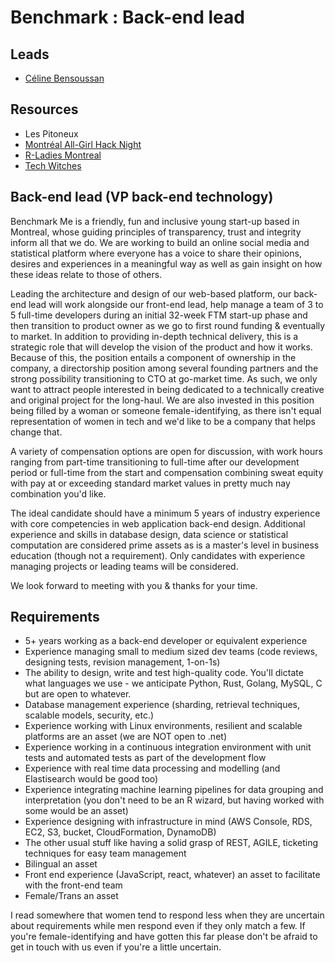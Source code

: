 # Benchmark : Back-end lead

## Leads

- [Céline Bensoussan](https://www.linkedin.com/in/celinebensoussan/)

## Resources

- Les Pitoneux
- [Montréal All-Girl Hack Night](https://www.meetup.com/Montreal-All-Girl-Hack-Night/)
- [R-Ladies Montreal](https://www.meetup.com/rladies-montreal/)
- [Tech Witches](https://www.meetup.com/Tech-Witches/)

## Back-end lead (VP back-end technology)

Benchmark Me is a friendly, fun and inclusive young start-up based in Montreal, whose guiding principles of transparency, trust and integrity inform all that we do. We are working to build an online social media and statistical platform where everyone has a voice to share their opinions, desires and experiences in a meaningful way as well as gain insight on how these ideas relate to those of others.

Leading the architecture and design of our web-based platform, our back-end lead will work alongside our front-end lead, help manage a team of 3 to 5 full-time developers during an initial 32-week FTM start-up phase and then transition to product owner as we go to first round funding & eventually to market. In addition to providing in-depth technical delivery, this is a strategic role that will develop the vision of the product and how it works. Because of this, the position entails a component of ownership in the company, a directorship position among several founding partners and the strong possibility transitioning to CTO at go-market time. As such, we only want to attract people interested in being dedicated to a technically creative and original project for the long-haul. We are also invested in this position being filled by a woman or someone female-identifying, as there isn't equal representation of women in tech and we'd like to be a company that helps change that.

A variety of compensation options are open for discussion, with work hours ranging from part-time transitioning to full-time after our development period or full-time from the start and compensation combining sweat equity with pay at or exceeding standard market values in pretty much nay combination you'd like.

The ideal candidate should have a minimum 5 years of industry experience with core competencies in web application back-end design. Additional experience and skills in database design, data science or statistical computation are considered prime assets as is a master's level in business education (though not a requirement). Only candidates with experience managing projects or leading teams will be considered.

We look forward to meeting with you & thanks for your time.

## Requirements

- 5+ years working as a back-end developer or equivalent experience
- Experience managing small to medium sized dev teams (code reviews, designing tests, revision management, 1-on-1s)
- The ability to design, write and test high-quality code. You'll dictate what languages we use - we anticipate Python, Rust, Golang, MySQL, C but are open to whatever.
- Database management experience (sharding, retrieval techniques, scalable models, security, etc.)
- Experience working with Linux environments, resilient and scalable platforms are an asset (we are NOT open to .net)
- Experience working in a continuous integration environment with unit tests and automated tests as part of the development flow
- Experience with real time data processing and modelling (and Elastisearch would be good too)
- Experience integrating machine learning pipelines for data grouping and interpretation (you don't need to be an R wizard, but having worked with some would be an asset)
- Experience designing with infrastructure in mind (AWS Console, RDS, EC2, S3, bucket, CloudFormation, DynamoDB)
- The other usual stuff like having a solid grasp of REST, AGILE, ticketing techniques for easy team management
- Bilingual an asset
- Front end experience (JavaScript, react, whatever) an asset to facilitate with the front-end team
- Female/Trans an asset

I read somewhere that women tend to respond less when they are uncertain about requirements while men respond even if they only match a few. If you're female-identifying and have gotten this far please don't be afraid to get in touch with us even if you're a little uncertain.

